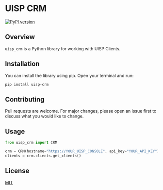 # UISP CRM

[![PyPI version](https://badge.fury.io/py/uisp-crm.svg)](https://badge.fury.io/py/uisp-crm)

## Overview

`uisp_crm` is a Python library for working with UISP Clients.

## Installation

You can install the library using pip. Open your terminal and run:

```bash
pip install uisp-crm
```
## Contributing

Pull requests are welcome. For major changes, please open an issue first
to discuss what you would like to change.

## Usage

```python
from uisp_crm import CRM

crm = CRM(hostname="https://YOUR_UISP_CONSOLE", api_key="YOUR_API_KEY")
clients = crm.clients.get_clients()
```

## License

[MIT](https://choosealicense.com/licenses/mit/)
